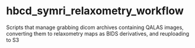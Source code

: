 # hbcd_symri_relaxometry_workflow
Scripts that manage grabbing dicom archives containing QALAS images, converting them to relaxometry maps as BIDS derivatives, and reuploading to S3

